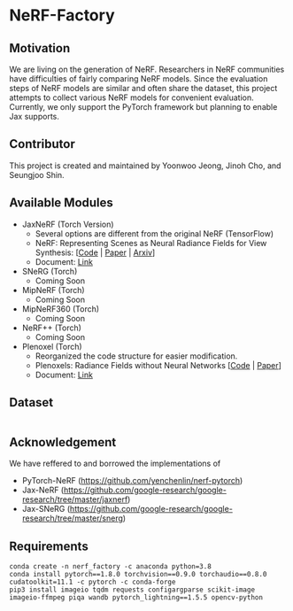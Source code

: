 # NeRF-Factory

## Motivation
We are living on the generation of NeRF. Researchers in NeRF communities have difficulties of fairly comparing NeRF models.
Since the evaluation steps of NeRF models are similar and often share the dataset, this project attempts to collect various NeRF models for convenient evaluation. 
Currently, we only support the PyTorch framework but planning to enable Jax supports.

## Contributor
This project is created and maintained by Yoonwoo Jeong, Jinoh Cho, and Seungjoo Shin.

## Available Modules
- JaxNeRF (Torch Version) 
    - Several options are different from the original NeRF (TensorFlow)
    - NeRF: Representing Scenes as Neural Radiance Fields for View Synthesis: [[Code](https://github.com/google-research/google-research/tree/master/jaxnerf) | [Paper](https://arxiv.org/pdf/2003.08934) | [Arxiv](https://arxiv.org/abs/2003.08934)]
    - Document: [Link](./docs/jaxnerf.md)
- SNeRG (Torch)
    - Coming Soon
- MipNeRF (Torch)
    - Coming Soon
- MipNeRF360 (Torch)
    - Coming Soon
- NeRF++ (Torch)
    - Coming Soon
- Plenoxel (Torch)
    - Reorganized the code structure for easier modification. 
    - Plenoxels: Radiance Fields without Neural Networks [[Code](https://github.com/sxyu/svox2) | [Paper]()]
    - Document: [Link](./docs/plenoxel.md)

## Dataset
```
```


## Acknowledgement

We have reffered to and borrowed the implementations of 
- PyTorch-NeRF (https://github.com/yenchenlin/nerf-pytorch)
- Jax-NeRF (https://github.com/google-research/google-research/tree/master/jaxnerf)
- Jax-SNeRG (https://github.com/google-research/google-research/tree/master/snerg)

## Requirements
```
conda create -n nerf_factory -c anaconda python=3.8
conda install pytorch==1.8.0 torchvision==0.9.0 torchaudio==0.8.0 cudatoolkit=11.1 -c pytorch -c conda-forge
pip3 install imageio tqdm requests configargparse scikit-image imageio-ffmpeg piqa wandb pytorch_lightning==1.5.5 opencv-python
```
